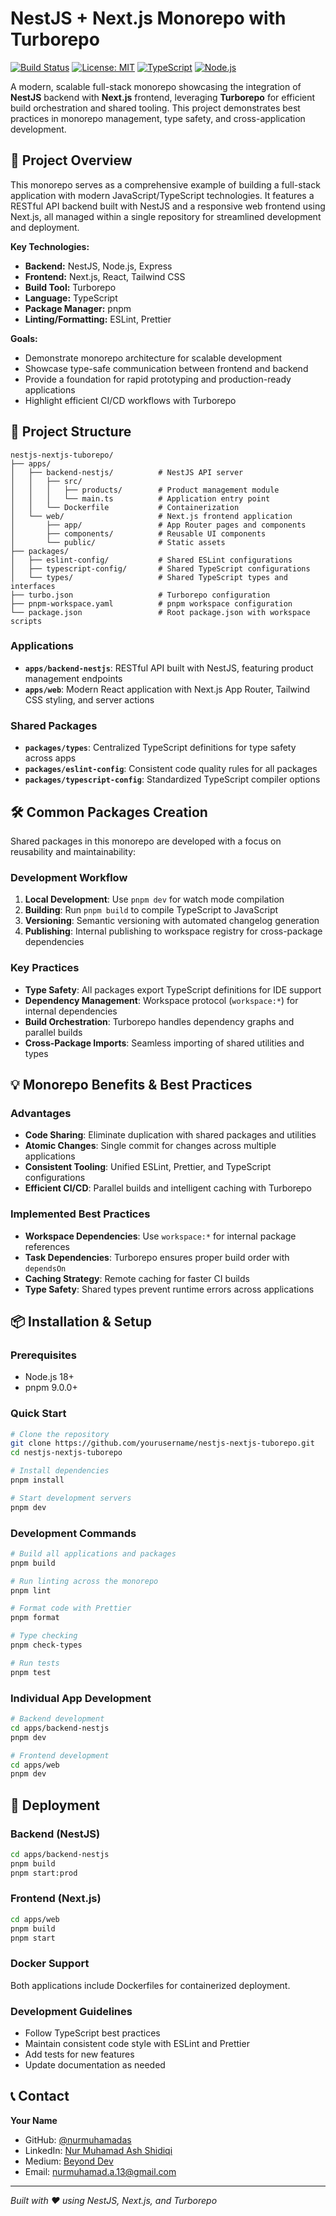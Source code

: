 # NestJS + Next.js Monorepo with Turborepo

[![Build Status](https://img.shields.io/badge/build-passing-brightgreen)](https://github.com/yourusername/nestjs-nextjs-tuborepo/actions)
[![License: MIT](https://img.shields.io/badge/License-MIT-yellow.svg)](https://opensource.org/licenses/MIT)
[![TypeScript](https://img.shields.io/badge/TypeScript-5.9.2-blue.svg)](https://www.typescriptlang.org/)
[![Node.js](https://img.shields.io/badge/Node.js-18+-green.svg)](https://nodejs.org/)

A modern, scalable full-stack monorepo showcasing the integration of **NestJS** backend with **Next.js** frontend, leveraging **Turborepo** for efficient build orchestration and shared tooling. This project demonstrates best practices in monorepo management, type safety, and cross-application development.

## 🚀 Project Overview

This monorepo serves as a comprehensive example of building a full-stack application with modern JavaScript/TypeScript technologies. It features a RESTful API backend built with NestJS and a responsive web frontend using Next.js, all managed within a single repository for streamlined development and deployment.

**Key Technologies:**

- **Backend:** NestJS, Node.js, Express
- **Frontend:** Next.js, React, Tailwind CSS
- **Build Tool:** Turborepo
- **Language:** TypeScript
- **Package Manager:** pnpm
- **Linting/Formatting:** ESLint, Prettier

**Goals:**

- Demonstrate monorepo architecture for scalable development
- Showcase type-safe communication between frontend and backend
- Provide a foundation for rapid prototyping and production-ready applications
- Highlight efficient CI/CD workflows with Turborepo

## 📁 Project Structure

```
nestjs-nextjs-tuborepo/
├── apps/
│   ├── backend-nestjs/          # NestJS API server
│   │   ├── src/
│   │   │   ├── products/        # Product management module
│   │   │   └── main.ts          # Application entry point
│   │   └── Dockerfile           # Containerization
│   └── web/                     # Next.js frontend application
│       ├── app/                 # App Router pages and components
│       ├── components/          # Reusable UI components
│       └── public/              # Static assets
├── packages/
│   ├── eslint-config/           # Shared ESLint configurations
│   ├── typescript-config/       # Shared TypeScript configurations
│   └── types/                   # Shared TypeScript types and interfaces
├── turbo.json                   # Turborepo configuration
├── pnpm-workspace.yaml          # pnpm workspace configuration
└── package.json                 # Root package.json with workspace scripts
```

### Applications

- **`apps/backend-nestjs`**: RESTful API built with NestJS, featuring product management endpoints
- **`apps/web`**: Modern React application with Next.js App Router, Tailwind CSS styling, and server actions

### Shared Packages

- **`packages/types`**: Centralized TypeScript definitions for type safety across apps
- **`packages/eslint-config`**: Consistent code quality rules for all packages
- **`packages/typescript-config`**: Standardized TypeScript compiler options

## 🛠️ Common Packages Creation

Shared packages in this monorepo are developed with a focus on reusability and maintainability:

### Development Workflow

1. **Local Development**: Use `pnpm dev` for watch mode compilation
2. **Building**: Run `pnpm build` to compile TypeScript to JavaScript
3. **Versioning**: Semantic versioning with automated changelog generation
4. **Publishing**: Internal publishing to workspace registry for cross-package dependencies

### Key Practices

- **Type Safety**: All packages export TypeScript definitions for IDE support
- **Dependency Management**: Workspace protocol (`workspace:*`) for internal dependencies
- **Build Orchestration**: Turborepo handles dependency graphs and parallel builds
- **Cross-Package Imports**: Seamless importing of shared utilities and types

## 💡 Monorepo Benefits & Best Practices

### Advantages

- **Code Sharing**: Eliminate duplication with shared packages and utilities
- **Atomic Changes**: Single commit for changes across multiple applications
- **Consistent Tooling**: Unified ESLint, Prettier, and TypeScript configurations
- **Efficient CI/CD**: Parallel builds and intelligent caching with Turborepo

### Implemented Best Practices

- **Workspace Dependencies**: Use `workspace:*` for internal package references
- **Task Dependencies**: Turborepo ensures proper build order with `dependsOn`
- **Caching Strategy**: Remote caching for faster CI builds
- **Type Safety**: Shared types prevent runtime errors across applications

## 📦 Installation & Setup

### Prerequisites

- Node.js 18+
- pnpm 9.0.0+

### Quick Start

```bash
# Clone the repository
git clone https://github.com/yourusername/nestjs-nextjs-tuborepo.git
cd nestjs-nextjs-tuborepo

# Install dependencies
pnpm install

# Start development servers
pnpm dev
```

### Development Commands

```bash
# Build all applications and packages
pnpm build

# Run linting across the monorepo
pnpm lint

# Format code with Prettier
pnpm format

# Type checking
pnpm check-types

# Run tests
pnpm test
```

### Individual App Development

```bash
# Backend development
cd apps/backend-nestjs
pnpm dev

# Frontend development
cd apps/web
pnpm dev
```

## 🚀 Deployment

### Backend (NestJS)

```bash
cd apps/backend-nestjs
pnpm build
pnpm start:prod
```

### Frontend (Next.js)

```bash
cd apps/web
pnpm build
pnpm start
```

### Docker Support

Both applications include Dockerfiles for containerized deployment.

### Development Guidelines

- Follow TypeScript best practices
- Maintain consistent code style with ESLint and Prettier
- Add tests for new features
- Update documentation as needed

## 📞 Contact

**Your Name**

- GitHub: [@nurmuhamadas](https://github.com/nurmuhamadas)
- LinkedIn: [Nur Muhamad Ash Shidiqi](https://linkedin.com/in/nurmuhamadas)
- Medium: [Beyond Dev](https://blog.beyonddev.id)
- Email: nurmuhamad.a.13@gmail.com

---

_Built with ❤️ using NestJS, Next.js, and Turborepo_
